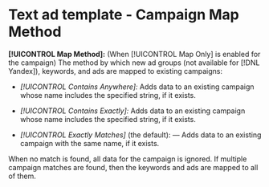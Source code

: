 # Text ad template - Campaign Map Method

**[!UICONTROL Map Method]:** (When [!UICONTROL Map Only] is enabled for the campaign) The method by which new ad groups (not available for [!DNL Yandex]), keywords, and ads are mapped to existing campaigns:

* *[!UICONTROL Contains Anywhere]:* Adds data to an existing campaign whose name includes the specified string, if it exists.

* *[!UICONTROL Contains Exactly]:* Adds data to an existing campaign whose name includes the specified string, if it exists.

* *[!UICONTROL Exactly Matches]* (the default): — Adds data to an existing campaign with the same name, if it exists.

When no match is found, all data for the campaign is ignored. If multiple campaign matches are found, then the keywords and ads are mapped to all of them.
